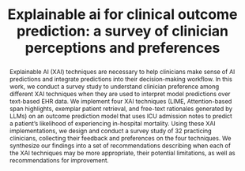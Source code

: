 ---
title: "Explainable ai for clinical outcome prediction: a survey of clinician perceptions and preferences"
authors: "<strong>Jun Hou</strong>, Lucy Lu Wang"
venue: "2025 AMIA Summits on Translational Science Proceedings"
image: "assets/images/papers/Trust-survey.png" # Path to your thumbnail image
pdf: "https://pmc.ncbi.nlm.nih.gov/articles/PMC12150750/"
code: "https://github.com/JuneHou/XAI MOR Survey.git"
abstract: "Explainable AI (XAI) techniques are necessary to help clinicians make sense of AI predictions and integrate predictions into their decision-making workflow. In this work, we conduct a survey study to understand clinician preference among different XAI techniques when they are used to interpret model predictions over text-based EHR data. We implement four XAI techniques (LIME, Attention-based span highlights, exemplar patient retrieval, and free-text rationales generated by LLMs) on an outcome prediction model that uses ICU admission notes to predict a patient’s likelihood of experiencing in-hospital mortality. Using these XAI implementations, we design and conduct a survey study of 32 practicing clinicians, collecting their feedback and preferences on the four techniques. We synthesize our findings into a set of recommendations describing when each of the XAI techniques may be more appropriate, their potential limitations, as well as recommendations for improvement."
---
